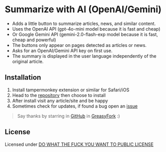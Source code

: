 # Summarize with AI (OpenAI/Gemini)

- Adds a little button to summarize articles, news, and similar content.
- Uses the OpenAI API (gpt-4o-mini model because it is fast and cheap)
- Or Google Gemini API (gemini-2.0-flash-exp model because it is fast, cheap and powerful)
- The buttons only appear on pages detected as articles or news.
- Asks for an OpenAI/Gemini API key on first use.
- The summary is displayed in the user language independently of the original article.



## Installation

1. Install tampermonkey extension or similar for Safari/iOS
2. Head to the [repository](https://greasyfork.org/en/scripts/509192-summarize-with-ai) then choose to install
3. After install visit any article/site and be happy
4. Sometimes check for updates, if found a bug open an [issue](https://github.com/insign/summarize-with-ai)

> Say thanks by starring in [GitHub](https://github.com/insign/summarize-with-ai)
> in [GreasyFork](https://greasyfork.org/en/scripts/509192-summarize-with-ai) :)

## License

Licensed under [DO WHAT THE FUCK YOU WANT TO PUBLIC LICENSE](./LICENSE)
